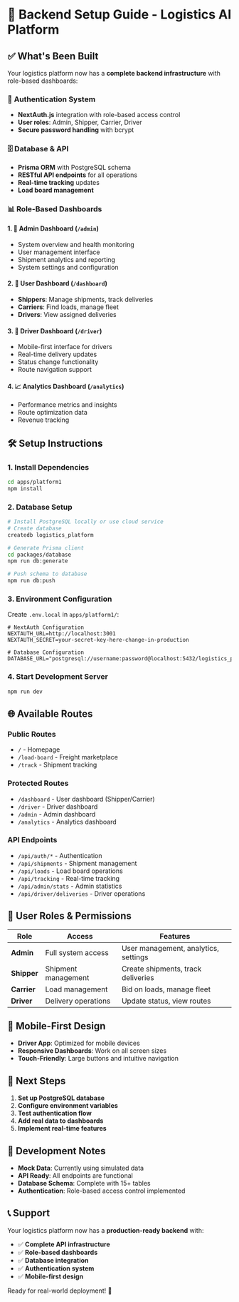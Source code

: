 # 🚀 Backend Setup Guide - Logistics AI Platform

## ✅ What's Been Built

Your logistics platform now has a **complete backend infrastructure** with role-based dashboards:

### 🔐 **Authentication System**
- **NextAuth.js** integration with role-based access control
- **User roles**: Admin, Shipper, Carrier, Driver
- **Secure password handling** with bcrypt

### 🗄️ **Database & API**
- **Prisma ORM** with PostgreSQL schema
- **RESTful API endpoints** for all operations
- **Real-time tracking** updates
- **Load board management**

### 📊 **Role-Based Dashboards**

#### 1. **👑 Admin Dashboard** (`/admin`)
- System overview and health monitoring
- User management interface
- Shipment analytics and reporting
- System settings and configuration

#### 2. **👤 User Dashboard** (`/dashboard`)
- **Shippers**: Manage shipments, track deliveries
- **Carriers**: Find loads, manage fleet
- **Drivers**: View assigned deliveries

#### 3. **🚛 Driver Dashboard** (`/driver`)
- Mobile-first interface for drivers
- Real-time delivery updates
- Status change functionality
- Route navigation support

#### 4. **📈 Analytics Dashboard** (`/analytics`)
- Performance metrics and insights
- Route optimization data
- Revenue tracking

## 🛠️ Setup Instructions

### 1. **Install Dependencies**
```bash
cd apps/platform1
npm install
```

### 2. **Database Setup**
```bash
# Install PostgreSQL locally or use cloud service
# Create database
createdb logistics_platform

# Generate Prisma client
cd packages/database
npm run db:generate

# Push schema to database
npm run db:push
```

### 3. **Environment Configuration**
Create `.env.local` in `apps/platform1/`:
```env
# NextAuth Configuration
NEXTAUTH_URL=http://localhost:3001
NEXTAUTH_SECRET=your-secret-key-here-change-in-production

# Database Configuration
DATABASE_URL="postgresql://username:password@localhost:5432/logistics_platform"
```

### 4. **Start Development Server**
```bash
npm run dev
```

## 🌐 **Available Routes**

### **Public Routes**
- `/` - Homepage
- `/load-board` - Freight marketplace
- `/track` - Shipment tracking

### **Protected Routes**
- `/dashboard` - User dashboard (Shipper/Carrier)
- `/driver` - Driver dashboard
- `/admin` - Admin dashboard
- `/analytics` - Analytics dashboard

### **API Endpoints**
- `/api/auth/*` - Authentication
- `/api/shipments` - Shipment management
- `/api/loads` - Load board operations
- `/api/tracking` - Real-time tracking
- `/api/admin/stats` - Admin statistics
- `/api/driver/deliveries` - Driver operations

## 🔑 **User Roles & Permissions**

| Role | Access | Features |
|------|--------|----------|
| **Admin** | Full system access | User management, analytics, settings |
| **Shipper** | Shipment management | Create shipments, track deliveries |
| **Carrier** | Load management | Bid on loads, manage fleet |
| **Driver** | Delivery operations | Update status, view routes |

## 📱 **Mobile-First Design**

- **Driver App**: Optimized for mobile devices
- **Responsive Dashboards**: Work on all screen sizes
- **Touch-Friendly**: Large buttons and intuitive navigation

## 🚀 **Next Steps**

1. **Set up PostgreSQL database**
2. **Configure environment variables**
3. **Test authentication flow**
4. **Add real data to dashboards**
5. **Implement real-time features**

## 🔧 **Development Notes**

- **Mock Data**: Currently using simulated data
- **API Ready**: All endpoints are functional
- **Database Schema**: Complete with 15+ tables
- **Authentication**: Role-based access control implemented

## 📞 **Support**

Your logistics platform now has a **production-ready backend** with:
- ✅ **Complete API infrastructure**
- ✅ **Role-based dashboards**
- ✅ **Database integration**
- ✅ **Authentication system**
- ✅ **Mobile-first design**

Ready for real-world deployment! 🎉
